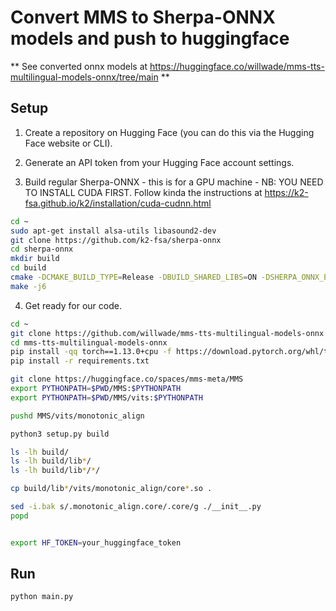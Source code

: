# Convert MMS to Sherpa-ONNX models and push to huggingface

** See converted onnx models at https://huggingface.co/willwade/mms-tts-multilingual-models-onnx/tree/main **

## Setup

1. Create a repository on Hugging Face (you can do this via the Hugging Face website or CLI).
2. Generate an API token from your Hugging Face account settings.

3. Build regular Sherpa-ONNX - this is for a GPU machine - NB: YOU NEED TO INSTALL CUDA FIRST. Follow kinda the instructions at https://k2-fsa.github.io/k2/installation/cuda-cudnn.html

```bash
cd ~
sudo apt-get install alsa-utils libasound2-dev
git clone https://github.com/k2-fsa/sherpa-onnx
cd sherpa-onnx
mkdir build
cd build
cmake -DCMAKE_BUILD_TYPE=Release -DBUILD_SHARED_LIBS=ON -DSHERPA_ONNX_ENABLE_GPU=ON ..
make -j6
```

4. Get ready for our code. 

```bash
cd ~
git clone https://github.com/willwade/mms-tts-multilingual-models-onnx
cd mms-tts-multilingual-models-onnx
pip install -qq torch==1.13.0+cpu -f https://download.pytorch.org/whl/torch_stable.html
pip install -r requirements.txt

git clone https://huggingface.co/spaces/mms-meta/MMS
export PYTHONPATH=$PWD/MMS:$PYTHONPATH
export PYTHONPATH=$PWD/MMS/vits:$PYTHONPATH

pushd MMS/vits/monotonic_align

python3 setup.py build

ls -lh build/
ls -lh build/lib*/
ls -lh build/lib*/*/

cp build/lib*/vits/monotonic_align/core*.so .

sed -i.bak s/.monotonic_align.core/.core/g ./__init__.py
popd


export HF_TOKEN=your_huggingface_token
```

## Run

```bash
python main.py
```
